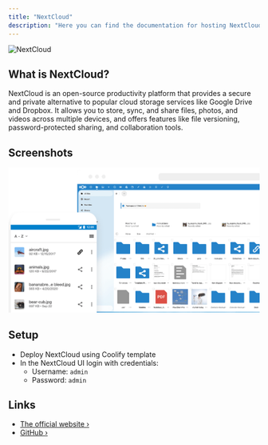 ```yaml
---
title: "NextCloud"
description: "Here you can find the documentation for hosting NextCloud with Coolify."
---
```


![NextCloud](https://nextcloud.com/c/uploads/2022/11/logo_nextcloud_white.svg)

## What is NextCloud?

NextCloud is an open-source productivity platform that provides a secure and private alternative to popular cloud storage services like Google Drive and Dropbox. It allows you to store, sync, and share files, photos, and videos across multiple devices, and offers features like file versioning, password-protected sharing, and collaboration tools.

## Screenshots

![NextCloud preview](https://raw.githubusercontent.com/nextcloud/screenshots/master/nextcloud-hub-files-25-preview.png)

## Setup

- Deploy NextCloud using Coolify template
- In the NextCloud UI login with credentials:
  - Username: `admin`
  - Password: `admin`

<ZoomableImage src="/docs/images/services/beszel_doc_1.webp" />
<ZoomableImage src="/docs/images/services/beszel_doc_2.webp" />

## Links

- [The official website ›](https://nextcloud.com/)
- [GitHub ›](https://github.com/nextcloud/server)
